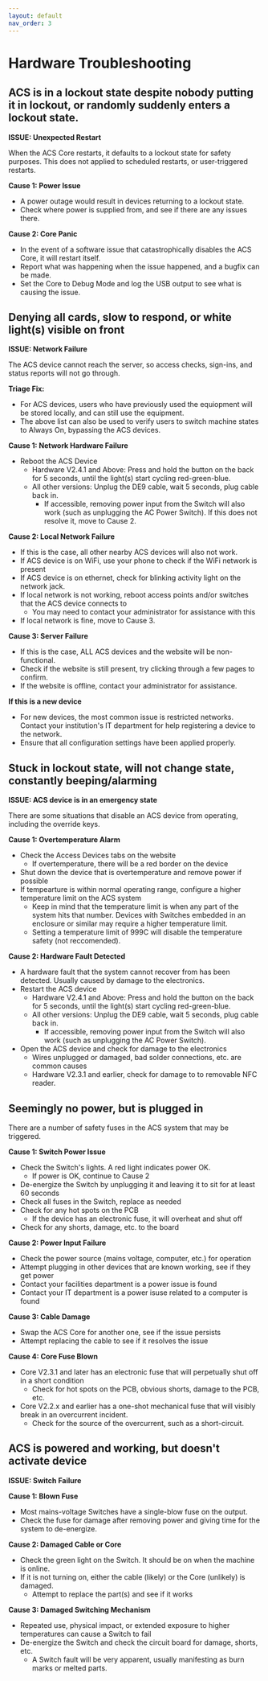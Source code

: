 ```yaml
---
layout: default
nav_order: 3
---
```


# Hardware Troubleshooting

## ACS is in a lockout state despite nobody putting it in lockout, or randomly suddenly enters a lockout state.

**ISSUE: Unexpected Restart**

When the ACS Core restarts, it defaults to a lockout state for safety purposes. This does not applied to scheduled restarts, or user-triggered restarts.

**Cause 1: Power Issue**
* A power outage would result in devices returning to a lockout state.
* Check where power is supplied from, and see if there are any issues there.

**Cause 2: Core Panic**
* In the event of a software issue that catastrophically disables the ACS Core, it will restart itself.
* Report what was happening when the issue happened, and a bugfix can be made.
* Set the Core to Debug Mode and log the USB output to see what is causing the issue.

## Denying all cards, slow to respond, or white light(s) visible on front

**ISSUE: Network Failure**

The ACS device cannot reach the server, so access checks, sign-ins, and status reports will not go through. 

**Triage Fix:**
* For ACS devices, users who have previously used the equiopment will be stored locally, and can still use the equipment.
* The above list can also be used to verify users to switch machine states to Always On, bypassing the ACS devices.

**Cause 1: Network Hardware Failure**
* Reboot the ACS Device
  * Hardware V2.4.1 and Above: Press and hold the button on the back for 5 seconds, until the light(s) start cycling red-green-blue.
  * All other versions: Unplug the DE9 cable, wait 5 seconds, plug cable back in.
    * If accessible, removing power input from the Switch will also work (such as unplugging the AC Power Switch).
If this does not resolve it, move to Cause 2.

**Cause 2: Local Network Failure**
* If this is the case, all other nearby ACS devices will also not work.
* If ACS device is on WiFi, use your phone to check if the WiFi network is present
* If ACS device is on ethernet, check for blinking activity light on the network jack.
* If local network is not working, reboot access points and/or switches that the ACS device connects to
  * You may need to contact your administrator for assistance with this
* If local network is fine, move to Cause 3.

**Cause 3: Server Failure**
* If this is the case, ALL ACS devices and the website will be non-functional.
* Check if the website is still present, try clicking through a few pages to confirm.
* If the website is offline, contact your administrator for assistance.

**If this is a new device**
* For new devices, the most common issue is restricted networks. Contact your institution's IT department for help registering a device to the network.
* Ensure that all configuration settings have been applied properly.

## Stuck in lockout state, will not change state, constantly beeping/alarming

**ISSUE: ACS device is in an emergency state**

There are some situations that disable an ACS device from operating, including the override keys.

**Cause 1: Overtemperature Alarm**
* Check the Access Devices tabs on the website
  * If overtemperature, there will be a red border on the device
* Shut down the device that is overtemperature and remove power if possible
* If tempearture is within normal operating range, configure a higher temperature limit on the ACS system
  * Keep in mind that the temperature limit is when any part of the system hits that number. Devices with Switches embedded in an enclosure or similar may require a higher temperature limit.
  * Setting a temperature limit of 999C will disable the temperature safety (not reccomended).

**Cause 2: Hardware Fault Detected**
* A hardware fault that the system cannot recover from has been detected. Usually caused by damage to the electronics.
* Restart the ACS device
  * Hardware V2.4.1 and Above: Press and hold the button on the back for 5 seconds, until the light(s) start cycling red-green-blue.
  * All other versions: Unplug the DE9 cable, wait 5 seconds, plug cable back in.
    * If accessible, removing power input from the Switch will also work (such as unplugging the AC Power Switch).
* Open the ACS device and check for damage to the electronics
  * Wires unplugged or damaged, bad solder connections, etc. are common causes
  * Hardware V2.3.1 and earlier, check for damage to to removable NFC reader.

## Seemingly no power, but is plugged in

There are a number of safety fuses in the ACS system that may be triggered.

**Cause 1: Switch Power Issue**
* Check the Switch's lights. A red light indicates power OK.
  * If power is OK, continue to Cause 2
* De-energize the Switch by unplugging it and leaving it to sit for at least 60 seconds
* Check all fuses in the Switch, replace as needed
* Check for any hot spots on the PCB
  * If the device has an electronic fuse, it will overheat and shut off
* Check for any shorts, damage, etc. to the board

**Cause 2: Power Input Failure**
* Check the power source (mains voltage, computer, etc.) for operation
* Attempt plugging in other devices that are known working, see if they get power
* Contact your facilities department is a power issue is found
* Contact your IT department is a power isuse related to a computer is found

**Cause 3: Cable Damage**
* Swap the ACS Core for another one, see if the issue persists
* Attempt replacing the cable to see if it resolves the issue

**Cause 4: Core Fuse Blown**
* Core V2.3.1 and later has an electronic fuse that will perpetually shut off in a short condition
  * Check for hot spots on the PCB, obvious shorts, damage to the PCB, etc.
* Core V2.2.x and earlier has a one-shot mechanical fuse that will visibly break in an overcurrent incident.
  * Check for the source of the overcurrent, such as a short-circuit.

## ACS is powered and working, but doesn't activate device

 **ISSUE: Switch Failure**

 **Cause 1: Blown Fuse**
 * Most mains-voltage Switches have a single-blow fuse on the output.
 * Check the fuse for damage after removing power and giving time for the system to de-energize.

**Cause 2: Damaged Cable or Core**
* Check the green light on the Switch. It should be on when the machine is online.
* If it is not turning on, either the cable (likely) or the Core (unlikely) is damaged.
  * Attempt to replace the part(s) and see if it works

**Cause 3: Damaged Switching Mechanism**
* Repeated use, physical impact, or extended exposure to higher temperatures can cause a Switch to fail
* De-energize the Switch and check the circuit board for damage, shorts, etc.
  * A Switch fault will be very apparent, usually manifesting as burn marks or melted parts.
